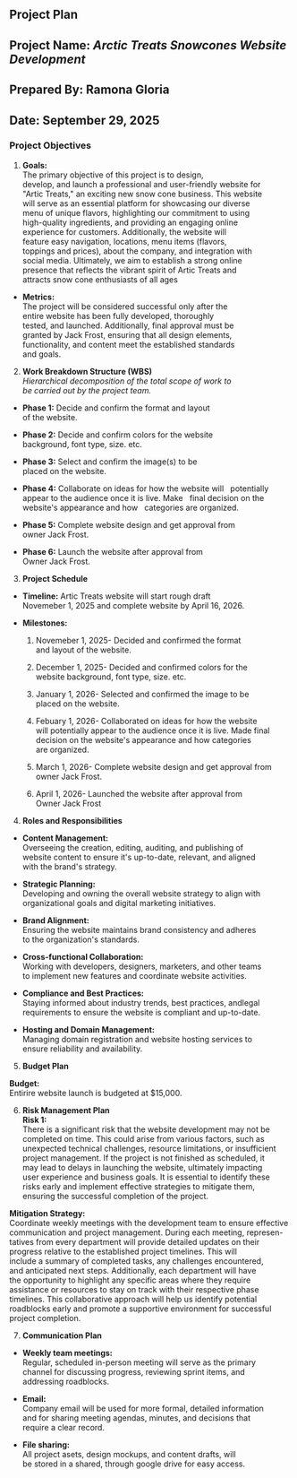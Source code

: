## Project Plan  

## Project Name: *Arctic Treats Snowcones Website Development*  

## Prepared By: Ramona Gloria  

## Date: September 29, 2025  

### Project Objectives  

1. **Goals:**  
The primary objective of this project is to design,  
develop, and launch a professional and user-friendly website for  
"Artic Treats," an exciting new snow cone business. This website  
will serve as an essential platform for showcasing our diverse  
menu of unique flavors, highlighting our commitment to using  
high-quality ingredients, and providing an engaging online  
experience for customers. Additionally, the website will  
feature easy navigation, locations, menu items (flavors,  
toppings and prices), about the company, and integration with  
social media. Ultimately, we aim to establish a strong online  
presence that reflects the vibrant spirit of Artic Treats and  
attracts snow cone enthusiasts of all ages

-  **Metrics:**  
The project will be considered successful only after the  
entire website has been fully developed, thoroughly  
tested, and launched. Additionally, final approval must be  
granted by Jack Frost, ensuring that all design elements,  
functionality, and content meet the established standards  
and goals.

2. **Work Breakdown Structure (WBS)**  
*Hierarchical decomposition of the total scope of work to  
be carried out by the project team.*  

-  **Phase 1:** Decide and confirm the format and layout  
of the website.  

- **Phase 2:** Decide and confirm colors for the website  
background, font type, size. etc.  

- **Phase 3:** Select and confirm the image(s) to be  
placed on the website.  

- **Phase 4:** Collaborate on ideas for how the website will  
potentially appear to the audience once it is live. Make  
final decision on the website's appearance and how  
categories are organized.  

- **Phase 5:** Complete website design and get approval from  
owner Jack Frost.  

- **Phase 6:** Launch the website after approval from  
Owner Jack Frost.

3. **Project Schedule**  

- **Timeline:** Artic Treats website will start rough draft  
Novemeber 1, 2025 and complete website by April 16, 2026.  

- **Milestones:**  

    1. Novemeber 1, 2025- Decided and confirmed the format  
    and layout of the website.  

    2. December 1, 2025- Decided and confirmed colors for the  
    website background, font type, size. etc.  

    3. January 1, 2026- Selected and confirmed the image to be  
    placed on the website.  

    4. Febuary 1, 2026- Collaborated on ideas for how the website  
    will potentially appear to the audience once it is live. Made 
    final decision on the website's appearance and how categories  
    are organized.  

    5. March 1, 2026- Complete website design and get approval from   
    owner Jack Frost.  

    6. April 1, 2026- Launched the website after approval from  
    Owner Jack Frost

4. **Roles and Responsibilities**  

- **Content Management:**  
Overseeing the creation, editing, auditing, and publishing of  
website content to ensure it's up-to-date, relevant, and aligned  
with the brand's strategy.  

- **Strategic Planning:**  
Developing and owning the overall website strategy to align with  
organizational goals and digital marketing initiatives. 

- **Brand Alignment:**  
Ensuring the website maintains brand consistency and adheres  
to the organization's standards.  

- **Cross-functional Collaboration:**  
Working with developers, designers, marketers, and other teams  
to implement new features and coordinate website activities.  

- **Compliance and Best Practices:**  
Staying informed about industry trends, best practices, andlegal   
requirements to ensure the website is compliant and up-to-date.  

- **Hosting and Domain Management:**  
Managing domain registration and website hosting services to  
ensure reliability and availability. 

5. **Budget Plan**  

**Budget:**  
Entirire website launch is budgeted at $15,000.  

6. **Risk Management Plan**  
**Risk 1:**  
There is a significant risk that the website development may not be  
completed on time. This could arise from various factors, such as  
unexpected technical challenges, resource limitations, or insufficient  
project management. If the project is not finished as scheduled, it  
may lead to delays in launching the website, ultimately impacting  
user experience and business goals. It is essential to identify these  
risks early and implement effective strategies to mitigate them,  
ensuring the successful completion of the project.  

**Mitigation Strategy:**  
Coordinate weekly meetings with the development team to ensure effective  
communication and project management. During each meeting, represen-  
tatives from every department will provide detailed updates on their  
progress relative to the established project timelines. This will  
include a summary of completed tasks, any challenges encountered,  
and anticipated next steps. Additionally, each department will have  
the opportunity to highlight any specific areas where they require  
assistance or resources to stay on track with their respective phase  
timelines. This collaborative approach will help us identify potential  
roadblocks early and promote a supportive environment for successful  
project completion.

7. **Communication Plan**

- **Weekly team meetings:**  
Regular, scheduled in-person meeting will serve as the primary  
channel for discussing progress, reviewing sprint items, and  
addressing roadblocks.  

- **Email:**  
Company email will be used for more formal, detailed information  
and for sharing meeting agendas, minutes, and decisions that  
require a clear record.

- **File sharing:**  
All project asets, design mockups, and content drafts, will  
be stored in a shared, through google drive for easy access. 